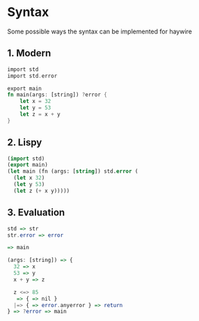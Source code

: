 # Syntax
Some possible ways the syntax can be implemented for haywire

## 1. Modern
```rust
import std
import std.error

export main
fn main(args: [string]) ?error {
    let x = 32
    let y = 53
    let z = x + y
}
```

## 2. Lispy
```lisp
(import std)
(export main)
(let main (fn (args: [string]) std.error (
  (let x 32)
  (let y 53)
  (let z (+ x y)))))
```

## 3. Evaluation
```haskell
std => str
str.error => error

=> main

(args: [string]) => {
  32 => x
  53 => y
  x + y => z

  z <=> 85
   => { => nil }
  |=> { => error.anyerror } => return
} => ?error => main
```
